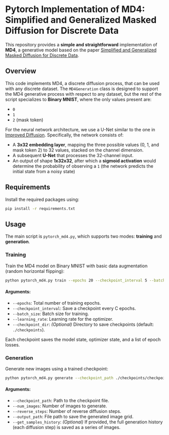 # Pytorch Implementation of MD4: Simplified and Generalized Masked Diffusion for Discrete Data

This repository provides a **simple and straightforward** implementation of **MD4**, a generative model based on the paper [Simplified and Generalized Masked Diffusion for Discrete Data](https://arxiv.org/abs/2406.04329).

## Overview

This code implements MD4, a discrete diffusion process, that can be used with any discrete dataset. The `MD4Generation` class is designed to support the MD4 generative process with respect to any dataset, but the rest of the script specializes to **Binary MNIST**, where the only values present are:

- `0`
- `1`
- `2` (mask token)

For the neural network architecture, we use a U-Net similar to the one in [Improved Diffusion](https://github.com/openai/improved-diffusion). Specifically, the network consists of:

- A **3x32 embedding layer**, mapping the three possible values (0, 1, and mask token 2) to 32 values, stacked on the channel dimension.
- A subsequent **U-Net** that processes the 32-channel input.
- An output of shape **1x32x32**, after which a **sigmoid activation** would determine the probability of observing a `1` (the network predicts the initial state from a noisy state)

## Requirements

Install the required packages using:

```bash
pip install -r requirements.txt
```

## Usage

The main script is `pytorch_md4.py`, which supports two modes: **training** and **generation**.

### Training

Train the MD4 model on Binary MNIST with basic data augmentation (random horizontal flipping):

```bash
python pytorch_md4.py train --epochs 20 --checkpoint_interval 5 --batch_size 64 --learning_rate 5e-4
```

#### Arguments:

- `--epochs`: Total number of training epochs.
- `--checkpoint_interval`: Save a checkpoint every C epochs.
- `--batch_size`: Batch size for training.
- `--learning_rate`: Learning rate for the optimizer.
- `--checkpoint_dir`: *(Optional)* Directory to save checkpoints (default: `./checkpoints`).

Each checkpoint saves the model state, optimizer state, and a list of epoch losses.

### Generation

Generate new images using a trained checkpoint:

```bash
python pytorch_md4.py generate --checkpoint_path ./checkpoints/checkpoint_epoch_20.pth --num_images 16 --reverse_steps 1000 --output_path generated.png
```

#### Arguments:

- `--checkpoint_path`: Path to the checkpoint file.
- `--num_images`: Number of images to generate.
- `--reverse_steps`: Number of reverse diffusion steps.
- `--output_path`: File path to save the generated image grid.
- `--get_samples_history`: *(Optional)* If provided, the full generation history (each diffusion step) is saved as a series of images.

